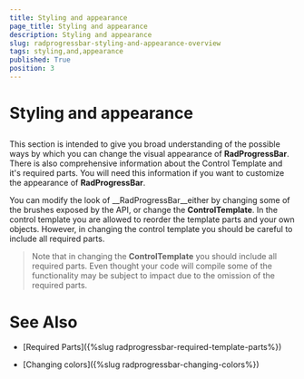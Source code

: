 ```yaml
---
title: Styling and appearance
page_title: Styling and appearance
description: Styling and appearance
slug: radprogressbar-styling-and-appearance-overview
tags: styling,and,appearance
published: True
position: 3
---
```


# Styling and appearance



## 

This section is intended to give you broad understanding of the possible ways by which you can change the visual appearance of __RadProgressBar__. There is also comprehensive information about the Control Template and it's required parts. You will need this information if you want to customize the appearance of __RadProgressBar__. 

You can modify the look of __RadProgressBar__either by changing some of the brushes exposed by the API, 
        or change the __ControlTemplate__. In the control template you are allowed to reorder the template parts 
        and your own objects. However, in changing the control template you should be careful to include all required parts.

>Note that in changing the __ControlTemplate__ you should include all required parts. 
          Even thought your code will compile some of the functionality may be subject to impact due to the omission of the required parts. 



# See Also

 * [Required Parts]({%slug radprogressbar-required-template-parts%})

 * [Changing colors]({%slug radprogressbar-changing-colors%})

